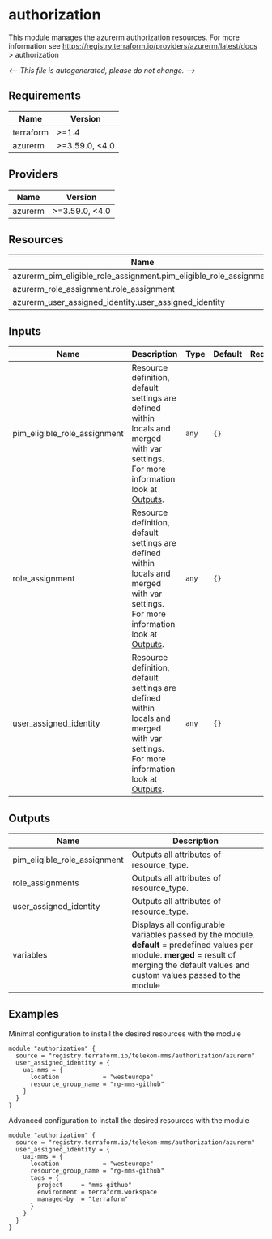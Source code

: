<!-- BEGIN_TF_DOCS -->
# authorization

This module manages the azurerm authorization resources.
For more information see https://registry.terraform.io/providers/azurerm/latest/docs > authorization

_<-- This file is autogenerated, please do not change. -->_

## Requirements

| Name | Version |
|------|---------|
| terraform | >=1.4 |
| azurerm | >=3.59.0, <4.0 |

## Providers

| Name | Version |
|------|---------|
| azurerm | >=3.59.0, <4.0 |

## Resources

| Name | Type |
|------|------|
| azurerm_pim_eligible_role_assignment.pim_eligible_role_assignment | resource |
| azurerm_role_assignment.role_assignment | resource |
| azurerm_user_assigned_identity.user_assigned_identity | resource |

## Inputs

| Name | Description | Type | Default | Required |
|------|-------------|------|---------|:--------:|
| pim_eligible_role_assignment | Resource definition, default settings are defined within locals and merged with var settings. For more information look at [Outputs](#Outputs). | `any` | `{}` | no |
| role_assignment | Resource definition, default settings are defined within locals and merged with var settings. For more information look at [Outputs](#Outputs). | `any` | `{}` | no |
| user_assigned_identity | Resource definition, default settings are defined within locals and merged with var settings. For more information look at [Outputs](#Outputs). | `any` | `{}` | no |

## Outputs

| Name | Description |
|------|-------------|
| pim_eligible_role_assignment | Outputs all attributes of resource_type. |
| role_assignments | Outputs all attributes of resource_type. |
| user_assigned_identity | Outputs all attributes of resource_type. |
| variables | Displays all configurable variables passed by the module. __default__ = predefined values per module. __merged__ = result of merging the default values and custom values passed to the module |

## Examples

Minimal configuration to install the desired resources with the module

```hcl
module "authorization" {
  source = "registry.terraform.io/telekom-mms/authorization/azurerm"
  user_assigned_identity = {
    uai-mms = {
      location            = "westeurope"
      resource_group_name = "rg-mms-github"
    }
  }
}
```

Advanced configuration to install the desired resources with the module

```hcl
module "authorization" {
  source = "registry.terraform.io/telekom-mms/authorization/azurerm"
  user_assigned_identity = {
    uai-mms = {
      location            = "westeurope"
      resource_group_name = "rg-mms-github"
      tags = {
        project     = "mms-github"
        environment = terraform.workspace
        managed-by  = "terraform"
      }
    }
  }
}
```
<!-- END_TF_DOCS -->
